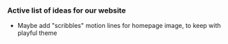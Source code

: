 ### Active list of ideas for our website
- Maybe add "scribbles" motion lines for homepage image, to keep with playful theme
